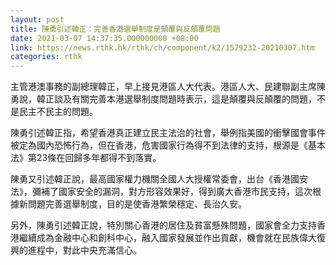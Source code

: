 ```yaml
---
layout: post
title: 陳勇引述韓正：完善香港選舉制度是顛覆與反顛覆問題
date: 2021-03-07 14:37:35.000000000 +08:00
link: https://news.rthk.hk/rthk/ch/component/k2/1579232-20210307.htm
categories: rthk
---
```


主管港澳事務的副總理韓正，早上接見港區人大代表。港區人大、民建聯副主席陳勇說，韓正談及有關完善本港選舉制度問題時表示，這是顛覆與反顛覆的問題，不是民主不民主的問題。

陳勇引述韓正指，希望香港真正建立民主法治的社會，舉例指美國的衝擊國會事件被定為國內恐怖行為，但在香港，危害國家行為得不到法律的支持，根源是《基本法》第23條在回歸多年都得不到落實。

陳勇又引述韓正說，最高國家權力機關全國人大授權常委會，出台《香港國安法》，彌補了國家安全的漏洞，對方形容效果好，得到廣大香港市民支持，這次根據新問題完善選舉制度，目的是使香港繁榮穩定、長治久安。

另外，陳勇引述韓正說，特別關心香港的居住及貧富懸殊問題，國家會全力支持香港繼續成為金融中心和創科中心，融入國家發展並作出貢獻，機會就在民族偉大復興的進程中，對此中央充滿信心。
